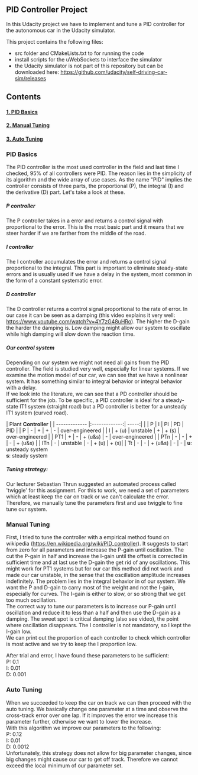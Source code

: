 ## PID Controller Project

In this Udacity project we have to implement and tune a PID controller for the autonomous car in the Udacity simulator.

This project contains the following files:
- src folder and CMakeLists.txt to for running the code
- install scripts for the uWebSockets to interface the simulator
- the Udacity simulator is not part of this repository but can be downloaded here: https://github.com/udacity/self-driving-car-sim/releases


## Contents
#### [1. PID Basics](#pid-basics)
#### [2. Manual Tuning](#manual-tuning)
#### [3. Auto Tuning](#auto-tuning)



### PID Basics

The PID controller is the most used controller in the field and last time I checked, 95% of all controllers were PID. The reason lies in the simplicity of its algorithm and the wide array of use cases. As the name "PID" implies the controller consists of three parts, the proportional (P), the integral (I) and the derivative (D) part. Let's take a look at these.

##### P controller
The P controller takes in a error and returns a control signal with proportional to the error. This is the most basic part and it means that we steer harder if we are farther from the middle of the road.

##### I controller
The I controller accumulates the error and returns a control signal proportional to the integral. This part is important to eliminate steady-state errors and is usually used if we have a delay in the system, most common in the form of a constant systematic error.

##### D controller
The D controller returns a control signal proportional to the rate of error. In our case it can be seen as a damping (this video explains it very well: https://www.youtube.com/watch?v=4Y7zG48uHRo). The higher the D-gain the harder the damping is. Low damping might allow our system to oscillate while high damping will slow down the reaction time.

##### Our control system
Depending on our system we might not need all gains from the PID controller. The field is studied very well, especially for linear systems. If we examine the motion model of our car, we can see that we have a nonlinear system. It has something similar to integral behavior or integral behavior with a delay.  
If we look into the literature, we can see that a PD controller should be sufficient for the job. To be specific, a PID controller is ideal for a steady-state IT1 system (straight road) but a PD controller is better for a unsteady IT1 system (curved road).

| Plant <td colspan="5"> __Controller__ |
| ------------- |:-------------:| -----:|
|   | P | I | PI | PD | PID |
| P | - | + | +  | -  | over-engineered |
| I | + (u) | unstable | + | + (s) | over-engineered |
| PT1 | + | - | + (u&s) | - | over-engineered |
| PTn | - | - | + | - | + (u&s) |
| ITn | - | unstable | - | + (u) | + (s)|
| Tt  | - | - | + (u&s) | - | - |
__u__: unsteady system  
__s__: steady system  

##### Tuning strategy:
Our lecturer Sebastian Thrun suggested an automated process called 'twiggle' for this assignment. For this to work, we need a set of parameters which at least keep the car on track or we can't calculate the error. Therefore, we manually tune the parameters first and use twiggle to fine tune our system.

### Manual Tuning
First, I tried to tune the controller with a empirical method found on wikipedia (https://en.wikipedia.org/wiki/PID_controller). It suggests to start from zero for all parameters and increase the P-gain until oscillation. The cut the P-gain in half and increase the I-gain until the offset is corrected in sufficient time and at last use the D-gain the get rid of any oscillations. This might work for PT1 systems but for our car this method did not work and made our car unstable, in the sense that the oscillation amplitude increases indefinitely. The problem lies in the integral behavior in of our system. We want the P and D-gain to carry most of the weight and not the I-gain, especially for curves. The I-gain is either to slow, or so strong that we get too much oscillation.  
The correct way to tune our parameters is to increase our P-gain until oscillation and reduce it to less than a half and then use the D-gain as a damping. The sweet spot is critical damping (also see video), the point where oscillation disappears. The I controller is not mandatory, so I kept the I-gain low.  
We can print out the proportion of each controller to check which controller is most active and we try to keep the I proportion low.


After trial and error, I have found these parameters to be sufficient:  
P: 0.1  
I: 0.01  
D: 0.001


### Auto Tuning
When we succeeded to keep the car on track we can then proceed with the auto tuning. We basically change one parameter at a time and observe the cross-track error over one lap. If it improves the error we increase this parameter further, otherwise we want to lower the increase.  
With this algorithm we improve our parameters to the following:  
P: 0.12  
I: 0.01  
D: 0.0012  
Unfortunately, this strategy does not allow for big parameter changes, since big changes might cause our car to get off track. Therefore we cannot exceed the local minimum of our parameter set.
